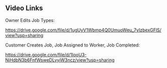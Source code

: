 ## Video Links

Owner Edits Job Types:

https://drive.google.com/file/d/1ugUyV1Wbmp4Q0UmuoWeu_7yIzbexGFlS/view?usp=sharing

Customer Creates Job, Job Assigned to Worker, Job Completed:

https://drive.google.com/file/d/1IooU3-NjHdbN3b6FnfWsweDLvyiW3ncz/view?usp=sharing
